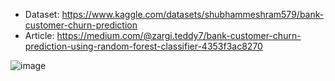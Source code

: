 - Dataset: https://www.kaggle.com/datasets/shubhammeshram579/bank-customer-churn-prediction
- Article: https://medium.com/@zargi.teddy7/bank-customer-churn-prediction-using-random-forest-classifier-4353f3ac8270

![image](https://github.com/user-attachments/assets/0df3d715-569c-4df5-8b22-56ac208b6181)

